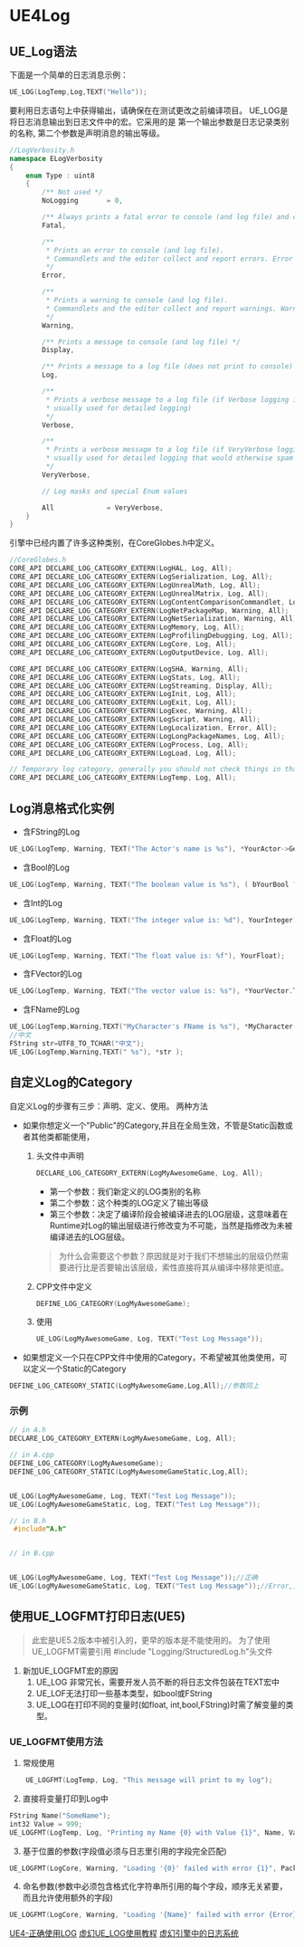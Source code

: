 # UE4Log
## UE_Log语法
下面是一个简单的日志消息示例：
~~~C++
UE_LOG(LogTemp,Log,TEXT("Hello"));
~~~
要利用日志语句上中获得输出，请确保在在测试更改之前编译项目。
UE_LOG是将日志消息输出到日志文件中的宏。它采用的是
第一个输出参数是日志记录类别的名称,
第二个参数是声明消息的输出等级。
~~~c++
//LogVerbosity.h
namespace ELogVerbosity
{
	enum Type : uint8
	{
		/** Not used */
		NoLogging		= 0,

		/** Always prints a fatal error to console (and log file) and crashes (even if logging is disabled) */
		Fatal,

		/** 
		 * Prints an error to console (and log file). 
		 * Commandlets and the editor collect and report errors. Error messages result in commandlet failure.
		 */
		Error,

		/** 
		 * Prints a warning to console (and log file).
		 * Commandlets and the editor collect and report warnings. Warnings can be treated as an error.
		 */
		Warning,

		/** Prints a message to console (and log file) */
		Display,

		/** Prints a message to a log file (does not print to console) */
		Log,

		/** 
		 * Prints a verbose message to a log file (if Verbose logging is enabled for the given category, 
		 * usually used for detailed logging) 
		 */
		Verbose,

		/** 
		 * Prints a verbose message to a log file (if VeryVerbose logging is enabled, 
		 * usually used for detailed logging that would otherwise spam output) 
		 */
		VeryVerbose,

		// Log masks and special Enum values

		All				= VeryVerbose,
    }
}
~~~
引擎中已经内置了许多这种类别，在CoreGlobes.h中定义。
~~~c++
//CoreGlobes.h
CORE_API DECLARE_LOG_CATEGORY_EXTERN(LogHAL, Log, All);
CORE_API DECLARE_LOG_CATEGORY_EXTERN(LogSerialization, Log, All);
CORE_API DECLARE_LOG_CATEGORY_EXTERN(LogUnrealMath, Log, All);
CORE_API DECLARE_LOG_CATEGORY_EXTERN(LogUnrealMatrix, Log, All);
CORE_API DECLARE_LOG_CATEGORY_EXTERN(LogContentComparisonCommandlet, Log, All);
CORE_API DECLARE_LOG_CATEGORY_EXTERN(LogNetPackageMap, Warning, All);
CORE_API DECLARE_LOG_CATEGORY_EXTERN(LogNetSerialization, Warning, All);
CORE_API DECLARE_LOG_CATEGORY_EXTERN(LogMemory, Log, All);
CORE_API DECLARE_LOG_CATEGORY_EXTERN(LogProfilingDebugging, Log, All);
CORE_API DECLARE_LOG_CATEGORY_EXTERN(LogCore, Log, All);
CORE_API DECLARE_LOG_CATEGORY_EXTERN(LogOutputDevice, Log, All);

CORE_API DECLARE_LOG_CATEGORY_EXTERN(LogSHA, Warning, All);
CORE_API DECLARE_LOG_CATEGORY_EXTERN(LogStats, Log, All);
CORE_API DECLARE_LOG_CATEGORY_EXTERN(LogStreaming, Display, All);
CORE_API DECLARE_LOG_CATEGORY_EXTERN(LogInit, Log, All);
CORE_API DECLARE_LOG_CATEGORY_EXTERN(LogExit, Log, All);
CORE_API DECLARE_LOG_CATEGORY_EXTERN(LogExec, Warning, All);
CORE_API DECLARE_LOG_CATEGORY_EXTERN(LogScript, Warning, All);
CORE_API DECLARE_LOG_CATEGORY_EXTERN(LogLocalization, Error, All);
CORE_API DECLARE_LOG_CATEGORY_EXTERN(LogLongPackageNames, Log, All);
CORE_API DECLARE_LOG_CATEGORY_EXTERN(LogProcess, Log, All);
CORE_API DECLARE_LOG_CATEGORY_EXTERN(LogLoad, Log, All);

// Temporary log category, generally you should not check things in that use this
CORE_API DECLARE_LOG_CATEGORY_EXTERN(LogTemp, Log, All);
~~~
## Log消息格式化实例
* 含FString的Log
~~~c++
UE_LOG(LogTemp, Warning, TEXT("The Actor's name is %s"), *YourActor->GetName());
~~~
* 含Bool的Log
~~~c++
UE_LOG(LogTemp, Warning, TEXT("The boolean value is %s"), ( bYourBool ? TEXT("true") : TEXT("false") ));
~~~
* 含Int的Log
~~~c++
UE_LOG(LogTemp, Warning, TEXT("The integer value is: %d"), YourInteger);
~~~
* 含Float的Log
~~~c++
UE_LOG(LogTemp, Warning, TEXT("The float value is: %f"), YourFloat);
~~~
* 含FVector的Log
~~~c++
UE_LOG(LogTemp, Warning, TEXT("The vector value is: %s"), *YourVector.ToString());
~~~

* 含FName的Log
~~~c++
UE_LOG(LogTemp,Warning,TEXT("MyCharacter's FName is %s"), *MyCharacter->GetFName().ToString());
//中文
FString str=UTF8_TO_TCHAR("中文");
UE_LOG(LogTemp,Warning,TEXT(" %s"), *str );
~~~
## 自定义Log的Category
自定义Log的步骤有三步：声明、定义、使用。
两种方法
*  如果你想定义一个"Public"的Category,并且在全局生效，不管是Static函数或者其他类都能使用，

    1. 头文件中声明
        ~~~c++
        DECLARE_LOG_CATEGORY_EXTERN(LogMyAwesomeGame, Log, All);
        ~~~
        * 第一个参数：我们新定义的LOG类别的名称
        * 第二个参数：这个种类的LOG定义了输出等级
        * 第三个参数：决定了编译阶段会被编译进去的LOG层级，这意味着在Runtime对Log的输出层级进行修改变为不可能，当然是指修改为未被编译进去的LOG层级。
        > 为什么会需要这个参数？原因就是对于我们不想输出的层级仍然需要进行比是否要输出该层级，索性直接将其从编译中移除更彻底。
    2. CPP文件中定义
        ~~~c++
        DEFINE_LOG_CATEGORY(LogMyAwesomeGame);
        ~~~
    3. 使用
        ~~~C++
        UE_LOG(LogMyAwesomeGame, Log, TEXT("Test Log Message"));
        ~~~

* 如果想定义一个只在CPP文件中使用的Category，不希望被其他类使用，可以定义一个Static的Category
~~~c++
DEFINE_LOG_CATEGORY_STATIC(LogMyAwesomeGame,Log,All);//参数同上
~~~

### 示例
~~~c++
// in A.h
DECLARE_LOG_CATEGORY_EXTERN(LogMyAwesomeGame, Log, All);

// in A.cpp
DEFINE_LOG_CATEGORY(LogMyAwesomeGame);
DEFINE_LOG_CATEGORY_STATIC(LogMyAwesomeGameStatic,Log,All);


UE_LOG(LogMyAwesomeGame, Log, TEXT("Test Log Message"));
UE_LOG(LogMyAwesomeGameStatic, Log, TEXT("Test Log Message"));

// in B.h
 #include"A.h"


// in B.cpp


UE_LOG(LogMyAwesomeGame, Log, TEXT("Test Log Message"));//正确
UE_LOG(LogMyAwesomeGameStatic, Log, TEXT("Test Log Message"));//Error,只在A.CPP有效

~~~


## 使用UE_LOGFMT打印日志(UE5)
> 此宏是UE5.2版本中被引入的，更早的版本是不能使用的。
> 为了使用UE_LOGFMT需要引用 #include "Logging/StructuredLog.h"头文件

1. 新加UE_LOGFMT宏的原因
   1. UE_LOG 非常冗长，需要开发人员不断的将日志文件包装在TEXT宏中
   2. UE_LOF无法打印一些基本类型，如bool或FString
   3. UE_LOG在打印不同的变量时(如float, int,bool,FString)时需了解变量的类型。

### UE_LOGFMT使用方法
1. 常规使用
~~~c++
	UE_LOGFMT(LogTemp, Log, "This message will print to my log");
~~~

2. 直接将变量打印到Log中
~~~c++
FString Name("SomeName");
int32 Value = 999;
UE_LOGFMT(LogTemp, Log, "Printing my Name {0} with Value {1}", Name, Value);
~~~

3. 基于位置的参数(字段值必须与日志里引用的字段完全匹配)
~~~c++
UE_LOGFMT(LogCore, Warning, "Loading '{0}' failed with error {1}", Package->GetName(), ErrorCode);
~~~
4. 命名参数(参数中必须包含格式化字符串所引用的每个字段，顺序无关紧要，而且允许使用额外的字段)
~~~c++
UE_LOGFMT(LogCore, Warning, "Loading '{Name}' failed with error {Error}", ("Error", ErrorCode), ("Name", Package->GetName()), ("Flags", LoadFlags));
~~~

[UE4-正确使用LOG](https://stonelzp.github.io/how-to-use-log/)
[虚幻UE_LOG使用教程](https://zhuanlan.zhihu.com/p/463724067)
[虚幻引擎中的日志系统](https://zhuanlan.zhihu.com/p/704236340)